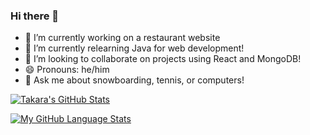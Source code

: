 ### Hi there 👋

- 🔭 I’m currently working on a restaurant website
- 🌱 I’m currently relearning Java for web development!
- 👯 I’m looking to collaborate on projects using React and MongoDB! 
- 😄 Pronouns: he/him
- 💬 Ask me about snowboarding, tennis, or computers!

[![Takara's GitHub Stats](https://github-readme-stats.vercel.app/api/?username=truont2&count_private=true&theme=tokyonight&show_icons=true)]()

[![My GitHub Language Stats](https://github-readme-stats.vercel.app/api/top-langs/?username=truont2&show_icons=true&layout=compact&theme=tokyonight)]()
<!--
**truont2/truont2** is a ✨ _special_ ✨ repository because its `README.md` (this file) appears on your GitHub profile.

Here are some ideas to get you started:

- 🔭 I’m currently working on ...
- 🌱 I’m currently learning ...
- 👯 I’m looking to collaborate on ...
- 🤔 I’m looking for help with ...
- 💬 Ask me about ...
- 📫 How to reach me: ...
- 😄 Pronouns: ...
- ⚡ Fun fact: ...
-->
